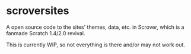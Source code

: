 # scroversites
A open source code to the sites' themes, data, etc. in Scrover, which is a fanmade Scratch 1.4/2.0 revival.

This is currently WIP, so not everything is there and/or may not work out.
